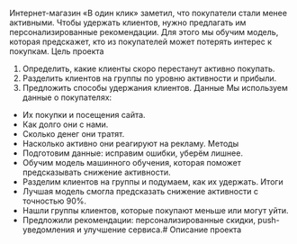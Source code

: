 Интернет-магазин «В один клик» заметил, что покупатели стали менее активными. Чтобы удержать клиентов, нужно предлагать им персонализированные рекомендации. Для этого мы обучим модель, которая предскажет, кто из покупателей может потерять интерес к покупкам.
Цель проекта
1. Определить, какие клиенты скоро перестанут активно покупать.
2. Разделить клиентов на группы по уровню активности и прибыли.
3. Предложить способы удержания клиентов.
Данные
Мы используем данные о покупателях:
* Их покупки и посещения сайта.
* Как долго они с нами.
* Сколько денег они тратят.
* Насколько активно они реагируют на рекламу.
Методы
* Подготовим данные: исправим ошибки, уберём лишнее.
* Обучим модель машинного обучения, которая поможет предсказывать снижение активности.
* Разделим клиентов на группы и подумаем, как их удержать.
Итоги
* Лучшая модель смогла предсказать снижение активности с точностью 90%.
* Нашли группы клиентов, которые покупают меньше или могут уйти.
* Предложили рекомендации: персонализированные скидки, push-уведомления и улучшение сервиса.# Описание проекта
